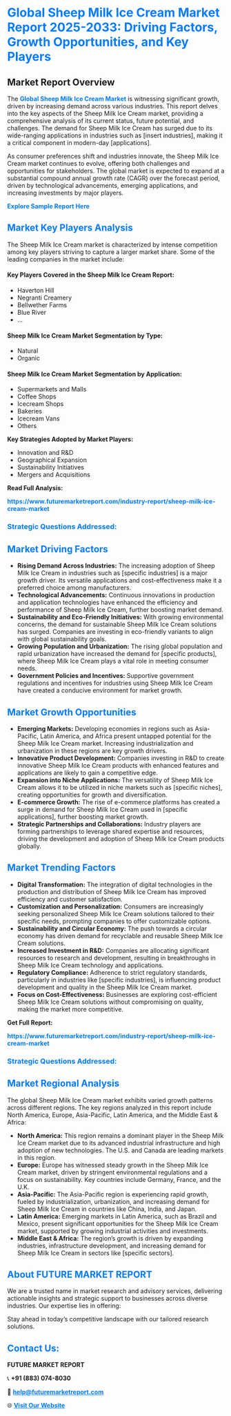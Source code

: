 <h1 style="color: #007BFF;">Global Sheep Milk Ice Cream Market Report 2025-2033: Driving Factors, Growth Opportunities, and Key Players</h1>

<section id="overview">
<h2>Market Report Overview</h2>
<p>The <a href="https://www.futuremarketreport.com/industry-report/sheep-milk-ice-cream-market" style="color: #007BFF; text-decoration: none;"><strong>Global Sheep Milk Ice Cream Market</strong></a> is witnessing significant growth, driven by increasing demand across various industries. This report delves into the key aspects of the Sheep Milk Ice Cream market, providing a comprehensive analysis of its current status, future potential, and challenges. The demand for Sheep Milk Ice Cream has surged due to its wide-ranging applications in industries such as [insert industries], making it a critical component in modern-day [applications].</p>
<p>As consumer preferences shift and industries innovate, the Sheep Milk Ice Cream market continues to evolve, offering both challenges and opportunities for stakeholders. The global market is expected to expand at a substantial compound annual growth rate (CAGR) over the forecast period, driven by technological advancements, emerging applications, and increasing investments by major players.</p>
</section>

<section id="overview">
<p><a href="https://www.futuremarketreport.com/request-sample/reportId=102478" style="color: #007BFF; text-decoration: none;"><strong>Explore Sample Report Here</strong></a></p>
</section>

<section id="key-players">
<h2 style="color: #007BFF;">Market Key Players Analysis</h2>
<p>The Sheep Milk Ice Cream market is characterized by intense competition among key players striving to capture a larger market share. Some of the leading companies in the market include:</p>
<h4>Key Players Covered in the Sheep Milk Ice Cream Report:</h4>
<ul><li>Haverton Hill</li><li>Negranti Creamery</li><li>Bellwether Farms</li><li>Blue River</li><li>...</li></ul>
<h4>Sheep Milk Ice Cream Market Segmentation by Type:</h4>
<ul><li>Natural</li><li>Organic</li></ul>

<h4>Sheep Milk Ice Cream Market Segmentation by Application:</h4>
<ul><li>Supermarkets and Malls</li><li>Coffee Shops</li><li>Icecream Shops</li><li>Bakeries</li><li>Icecream Vans</li><li>Others</li></ul>
<p><strong>Key Strategies Adopted by Market Players:</strong></p>
<ul>
<li>Innovation and R&D</li>
<li>Geographical Expansion</li>
<li>Sustainability Initiatives</li>
<li>Mergers and Acquisitions</li>
</ul>
</section>

<section>
<p><strong>Read Full Analysis: </strong></p><a href="https://www.futuremarketreport.com/industry-report/sheep-milk-ice-cream-market" style="color: #007BFF; text-decoration: none;"><strong>https://www.futuremarketreport.com/industry-report/sheep-milk-ice-cream-market</strong></a>
<h3 style="color: #007BFF;">Strategic Questions Addressed:</h3>
</section>

<section id="driving-factors">
<h2 style="color: #007BFF;">Market Driving Factors</h2>
<ul>
<li><strong>Rising Demand Across Industries:</strong> The increasing adoption of Sheep Milk Ice Cream in industries such as [specific industries] is a major growth driver. Its versatile applications and cost-effectiveness make it a preferred choice among manufacturers.</li>
<li><strong>Technological Advancements:</strong> Continuous innovations in production and application technologies have enhanced the efficiency and performance of Sheep Milk Ice Cream, further boosting market demand.</li>
<li><strong>Sustainability and Eco-Friendly Initiatives:</strong> With growing environmental concerns, the demand for sustainable Sheep Milk Ice Cream solutions has surged. Companies are investing in eco-friendly variants to align with global sustainability goals.</li>
<li><strong>Growing Population and Urbanization:</strong> The rising global population and rapid urbanization have increased the demand for [specific products], where Sheep Milk Ice Cream plays a vital role in meeting consumer needs.</li>
<li><strong>Government Policies and Incentives:</strong> Supportive government regulations and incentives for industries using Sheep Milk Ice Cream have created a conducive environment for market growth.</li>
</ul>
</section>

<section id="growth-opportunities">
<h2 style="color: #007BFF;">Market Growth Opportunities</h2>
<ul>
<li><strong>Emerging Markets:</strong> Developing economies in regions such as Asia-Pacific, Latin America, and Africa present untapped potential for the Sheep Milk Ice Cream market. Increasing industrialization and urbanization in these regions are key growth drivers.</li>
<li><strong>Innovative Product Development:</strong> Companies investing in R&D to create innovative Sheep Milk Ice Cream products with enhanced features and applications are likely to gain a competitive edge.</li>
<li><strong>Expansion into Niche Applications:</strong> The versatility of Sheep Milk Ice Cream allows it to be utilized in niche markets such as [specific niches], creating opportunities for growth and diversification.</li>
<li><strong>E-commerce Growth:</strong> The rise of e-commerce platforms has created a surge in demand for Sheep Milk Ice Cream used in [specific applications], further boosting market growth.</li>
<li><strong>Strategic Partnerships and Collaborations:</strong> Industry players are forming partnerships to leverage shared expertise and resources, driving the development and adoption of Sheep Milk Ice Cream products globally.</li>
</ul>
</section>

<section id="trending-factors">
<h2 style="color: #007BFF;">Market Trending Factors</h2>
<ul>
<li><strong>Digital Transformation:</strong> The integration of digital technologies in the production and distribution of Sheep Milk Ice Cream has improved efficiency and customer satisfaction.</li>
<li><strong>Customization and Personalization:</strong> Consumers are increasingly seeking personalized Sheep Milk Ice Cream solutions tailored to their specific needs, prompting companies to offer customizable options.</li>
<li><strong>Sustainability and Circular Economy:</strong> The push towards a circular economy has driven demand for recyclable and reusable Sheep Milk Ice Cream solutions.</li>
<li><strong>Increased Investment in R&D:</strong> Companies are allocating significant resources to research and development, resulting in breakthroughs in Sheep Milk Ice Cream technology and applications.</li>
<li><strong>Regulatory Compliance:</strong> Adherence to strict regulatory standards, particularly in industries like [specific industries], is influencing product development and quality in the Sheep Milk Ice Cream market.</li>
<li><strong>Focus on Cost-Effectiveness:</strong> Businesses are exploring cost-efficient Sheep Milk Ice Cream solutions without compromising on quality, making the market more competitive.</li>
</ul>
</section>

<section>
<p><strong>Get Full Report: </strong></p><a href="https://www.futuremarketreport.com/industry-report/sheep-milk-ice-cream-market" style="color: #007BFF; text-decoration: none;"><strong>https://www.futuremarketreport.com/industry-report/sheep-milk-ice-cream-market</strong></a>
<h3 style="color: #007BFF;">Strategic Questions Addressed:</h3>
</section>


<section id="regional-analysis">
<h2 style="color: #007BFF;">Market Regional Analysis</h2>
<p>The global Sheep Milk Ice Cream market exhibits varied growth patterns across different regions. The key regions analyzed in this report include North America, Europe, Asia-Pacific, Latin America, and the Middle East & Africa:</p>
<ul>
<li><strong>North America:</strong> This region remains a dominant player in the Sheep Milk Ice Cream market due to its advanced industrial infrastructure and high adoption of new technologies. The U.S. and Canada are leading markets in this region.</li>
<li><strong>Europe:</strong> Europe has witnessed steady growth in the Sheep Milk Ice Cream market, driven by stringent environmental regulations and a focus on sustainability. Key countries include Germany, France, and the U.K.</li>
<li><strong>Asia-Pacific:</strong> The Asia-Pacific region is experiencing rapid growth, fueled by industrialization, urbanization, and increasing demand for Sheep Milk Ice Cream in countries like China, India, and Japan.</li>
<li><strong>Latin America:</strong> Emerging markets in Latin America, such as Brazil and Mexico, present significant opportunities for the Sheep Milk Ice Cream market, supported by growing industrial activities and investments.</li>
<li><strong>Middle East & Africa:</strong> The region’s growth is driven by expanding industries, infrastructure development, and increasing demand for Sheep Milk Ice Cream in sectors like [specific sectors].</li>
</ul>
</section>

<footer>
<h2 style="color: #007BFF;">About FUTURE MARKET REPORT</h2>
<p>We are a trusted name in market research and advisory services, delivering actionable insights and strategic support to businesses across diverse industries. Our expertise lies in offering:</p>

<p>Stay ahead in today’s competitive landscape with our tailored research solutions.</p>

<h2 style="color: #007BFF;">Contact Us:</h2>
<p><strong>FUTURE MARKET REPORT</strong></p>
<p>📞 <strong>+91 (883) 074-8030</strong></p>
<p>📧 <strong><a href="mailto:help@futuremarketreport.com" style="color: #007BFF;">help@futuremarketreport.com</a></strong></p>
<p>🌐 <strong><a href="https://www.futuremarketreport.com/" style="color: #007BFF;">Visit Our Website</a></strong></p>
</footer>